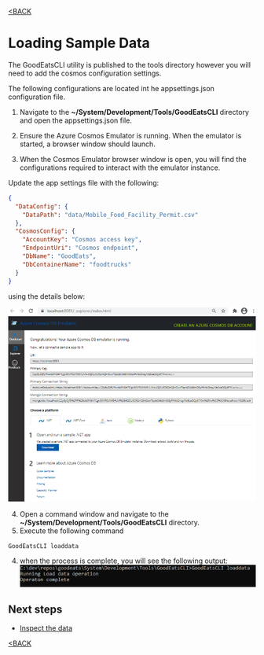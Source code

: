 [<BACK](../README.md)

# Loading Sample Data
The GoodEatsCLI utility is published to the tools directory however you will need to add the cosmos configuration settings.  

The following configurations are located int he appsettings.json configuration file.

1) Navigate to the **~/System/Development/Tools/GoodEatsCLI** directory and open the appsettings.json file.



2) Ensure the Azure Cosmos Emulator is running.  When the emulator is started,  a browser window should launch.
3) When the Cosmos Emulator browser window is open, you will find the configurations required to interact with the emulator instance.

Update the app settings file with the following:
```json
{
  "DataConfig": {
    "DataPath": "data/Mobile_Food_Facility_Permit.csv"
  },
  "CosmosConfig": {
    "AccountKey": "Cosmos access key",
    "EndpointUri": "Cosmos endpoint",
    "DbName": "GoodEats",
    "DbContainerName": "foodtrucks"
  }
}

```
using the details below:

![](images/emulatorstart.png)

4) Open a command window and navigate to the **~/System/Development/Tools/GoodEatsCLI** directory.  
5) Execute the following command 
```
GoodEatsCLI loaddata
```
4) when the process is complete, you will see the following output:
![](images/cli-loaddata.png)

## Next steps
* [Inspect the data](DataExplorer.md)


[<BACK](../README.md)